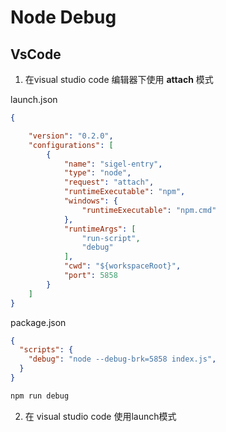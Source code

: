 # Node Debug

## VsCode
1. 在visual studio code 编辑器下使用 **attach** 模式

launch.json
```json
{

    "version": "0.2.0",
    "configurations": [
        {
            "name": "sigel-entry",
            "type": "node",
            "request": "attach",
            "runtimeExecutable": "npm",
            "windows": {
                "runtimeExecutable": "npm.cmd"
            },
            "runtimeArgs": [
                "run-script",
                "debug"
            ],
            "cwd": "${workspaceRoot}",
            "port": 5858
        }
    ]
}

```
package.json

```json
{
  "scripts": {
    "debug": "node --debug-brk=5858 index.js",
  }
}
```

```javascript
npm run debug
```

2. 在 visual studio code 使用launch模式